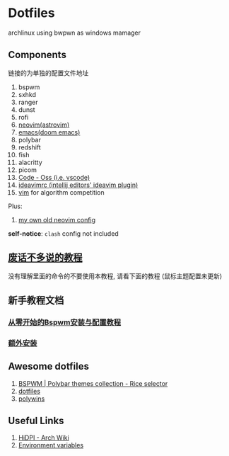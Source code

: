 # Dotfiles

archlinux using bwpwn as windows mamager

## Components
链接的为单独的配置文件地址  
1. bspwm
2. sxhkd 
3. ranger
5. dunst
6. rofi
7. [neovim(astrovim)](https://github.com/Ziqi-Yang/astronvim_config)
8. [emacs(doom emacs)](https://github.com/Ziqi-Yang/.doom.d)
9. polybar
10. redshift
11. fish
12. alacritty
13. picom
14. [Code - Oss (i.e. vscode)](https://github.com/Ziqi-Yang/ide_vim_configs)
15. [ideavimrc (intellij editors' ideavim plugin)](https://github.com/Ziqi-Yang/ide_vim_configs)
16. [vim](https://gist.github.com/Ziqi-Yang/2fd25c93254382c9e5b376568a0e9611) for algorithm competition

Plus:
1. [my own old neovim config](https://github.com/Ziqi-Yang/.nvim)


**self-notice**: `clash` config not included

## [废话不多说的教程](installation.md)
没有理解里面的命令的不要使用本教程, 请看下面的教程
(鼠标主题配置未更新)

## 新手教程文档

### [从零开始的Bspwm安装与配置教程](./detailed_installation_guide.md)

### [额外安装](./additinoal_installation.md)

## Awesome dotfiles

1. [BSPWM | Polybar themes collection - Rice selector](https://github.com/gh0stzk/dotfiles)
2. [dotfiles](https://github.com/tam-carre/dotfiles)
3. [polywins](https://github.com/tam-carre/polywins)

## Useful Links

1. [HiDPI - Arch Wiki](https://wiki.archlinux.org/title/HiDPI)
2. [Environment variables](https://wiki.archlinux.org/title/environment_variables)
